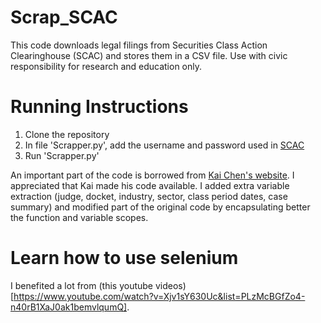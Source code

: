 # Scrap_SCAC
This code downloads legal filings from Securities Class Action Clearinghouse (SCAC) and stores them in a CSV file.
Use with civic responsibility for research and education only.

# Running Instructions
 1. Clone the repository
 2. In file 'Scrapper.py', add the username and password used in [SCAC](https://securities.stanford.edu/index.html)
 3. Run 'Scrapper.py'
 
An important part of the code is borrowed from [Kai Chen's website](http://kaichen.work/?p=1032). I appreciated that Kai made his code available.
I added extra variable extraction (judge, docket, industry, sector, class period dates, case summary) and modified part of the original code by encapsulating better the function and variable scopes. 

# Learn how to use selenium
I benefited a lot from (this youtube videos)[https://www.youtube.com/watch?v=Xjv1sY630Uc&list=PLzMcBGfZo4-n40rB1XaJ0ak1bemvlqumQ].
